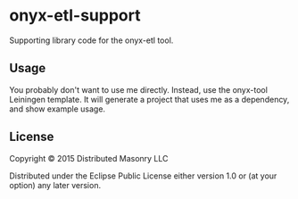 # onyx-etl-support

Supporting library code for the onyx-etl tool.

## Usage

You probably don't want to use me directly. Instead, use the onyx-tool Leiningen template.
It will generate a project that uses me as a dependency, and show example usage.

## License

Copyright © 2015 Distributed Masonry LLC

Distributed under the Eclipse Public License either version 1.0 or (at
your option) any later version.
